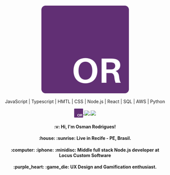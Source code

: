 <!--
**OsmanRodrigues/OsmanRodrigues** is a ✨ _special_ ✨ repository because its `README.md` (this file) appears on your GitHub profile.

Here are some ideas to get you started:

- 🔭 I’m currently working on ...
- 🌱 I’m currently learning ...
- 👯 I’m looking to collaborate on ...
- 🤔 I’m looking for help with ...
- 💬 Ask me about ...
- 📫 How to reach me: ...
- 😄 Pronouns: ...
- ⚡ Fun fact: ...
-->

<p align="center">
  <img src="https://raw.githubusercontent.com/OsmanRodrigues/OsmanRodrigues/master/assets/or-new-logo.png" border="black" width="275"
  alt="OR logo" />
</p>

<p align="center">
  JavaScript | Typescript | HMTL | CSS | Node.js | React | SQL | AWS | Python
</p>

<p align="center">
  <a align="center" href='https://osmanrodrigues.vercel.app/'>
    <img align="center" src='https://raw.githubusercontent.com/OsmanRodrigues/OsmanRodrigues/master/assets/or-new-logo.png' width='28' heigth='28'>
  </a>
  <a align="center" href='https://www.linkedin.com/in/osman-rodrigues/'>
    <img align="center" src='https://icons.iconarchive.com/icons/danleech/simple/24/linkedin-icon.png'>
  </a>
  <a align="center" href='https://medium.com/@osmancesar.mr'>
    <img align="center" src='https://cdn4.iconfinder.com/data/icons/social-media-2210/24/Medium-512.png' width='28' heigth='28'>
  </a>
<p/>

<h4 align="center">
  :v: Hi, I'm Osman Rodrigues! 
</h4>

<h4 align="center">
  :house: :sunrise: Live in <b>Recife - PE</b>, <b>Brasil.</b>
</h4>

<h4 align="center">
  :computer: :iphone: :minidisc: Middle full stack Node.js developer at Locus Custom Software
</h4>

<h4 align="center">
  :purple_heart: :game_die: UX Design and Gamification enthusiast.
</h4>
